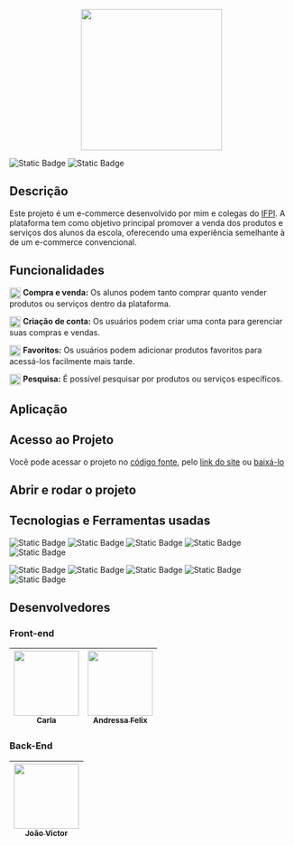 <p align="center">
  <img src="https://github.com/SrJohn369/campus-store/assets/111895486/af8e5ce7-6594-42e8-8120-59e2eca4ceb9" width="250px"/>
</p>

![Static Badge](https://img.shields.io/badge/status-em_desenvolvimento-blue?style=for-the-badge&labelColor=grey)
![Static Badge](https://img.shields.io/badge/mit-%2344A833?style=for-the-badge&label=license&labelColor=gray)


## Descrição
Este projeto é um e-commerce desenvolvido por mim e colegas do [IFPI](https://www.ifpi.edu.br/). A plataforma tem como objetivo principal promover a venda dos produtos e serviços dos alunos da escola, oferecendo uma experiência semelhante à de um e-commerce convencional.

## Funcionalidades

<img src="https://github.com/SrJohn369/campus-store/assets/111895486/4f074569-ef95-4d54-b501-f025b74294ce" width="20px" align="center" />  **Compra e venda:** Os alunos podem tanto comprar quanto vender produtos ou serviços dentro da plataforma.
  
<img src="https://github.com/SrJohn369/campus-store/assets/111895486/4f074569-ef95-4d54-b501-f025b74294ce" width="20px" align="center" />  **Criação de conta:** Os usuários podem criar uma conta para gerenciar suas compras e vendas.
  
<img src="https://github.com/SrJohn369/campus-store/assets/111895486/4f074569-ef95-4d54-b501-f025b74294ce" width="20px" align="center" />  **Favoritos:** Os usuários podem adicionar produtos favoritos para acessá-los facilmente mais tarde.
  
<img src="https://github.com/SrJohn369/campus-store/assets/111895486/4f074569-ef95-4d54-b501-f025b74294ce" width="20px" align="center" /> **Pesquisa:** É possível pesquisar por produtos ou serviços específicos.


## Aplicação


## Acesso ao Projeto

Você pode acessar o projeto no [código fonte](https://github.com/SrJohn369/campus-store/), pelo [link do site]() ou [baixá-lo](https://github.com/SrJohn369/campus-store/archive/refs/heads/main.zip)


## Abrir e rodar o projeto


## Tecnologias e Ferramentas usadas
![Static Badge](https://img.shields.io/badge/python-%233776AB?style=for-the-badge&logo=python&logoColor=%23F7DF1E)
![Static Badge](https://img.shields.io/badge/django-%23092E20?style=for-the-badge&logo=django&logoColor=%23fff)
![Static Badge](https://img.shields.io/badge/docker-%232496ED?style=for-the-badge&logo=docker&logoColor=%23fff)
![Static Badge](https://img.shields.io/badge/postgresql-%234169E1?style=for-the-badge&logo=postgresql&logoColor=%23fff)
![Static Badge](https://img.shields.io/badge/supabase-%233FCF8E?style=for-the-badge&logo=supabase&logoColor=%23fff)

![Static Badge](https://img.shields.io/badge/javascript-%23F7DF1E?style=for-the-badge&logo=javascript&logoColor=%23000)
![Static Badge](https://img.shields.io/badge/html5-%23E34F26?style=for-the-badge&logo=html5&logoColor=%23fff)
![Static Badge](https://img.shields.io/badge/css3-%231572B6?style=for-the-badge&logo=css3&logoColor=%23fff)
![Static Badge](https://img.shields.io/badge/bootstrap-%237952B3?style=for-the-badge&logo=bootstrap&logoColor=%23fff)
![Static Badge](https://img.shields.io/badge/figma-%23F24E1E?style=for-the-badge&logo=figma&logoColor=%23fff)


## Desenvolvedores
### Front-end

| [<img loading="lazy" src="https://avatars.githubusercontent.com/u/111895486?v=4" width=115><br><sub>Carla</sub>](https://github.com/carla11235813) | [<img loading="lazy" src="https://avatars.githubusercontent.com/u/80928981?v=4" width=115><br><sub>Andressa Felix</sub>](https://github.com/andressafan) |
| :---: | :---: |

### Back-End

| [<img loading="lazy" src="https://avatars.githubusercontent.com/u/106630200?v=4" width=115><br><sub>João Victor</sub>](https://github.com/SrJohn369) | 
| :---: |
